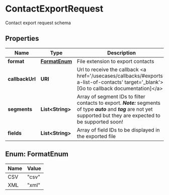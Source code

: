 

# ContactExportRequest

Contact export request schema

## Properties

| Name | Type | Description | Notes |
|------------ | ------------- | ------------- | -------------|
|**format** | [**FormatEnum**](#FormatEnum) | File extension to export contacts |  |
|**callbackUrl** | **URI** | Url to receive the callback &lt;a href&#x3D;&#39;/usecases/callbacks/#exports-a-list-of-contacts&#39; target&#x3D;&#39;_blank&#39;&gt;[Go to callback documentation]&lt;/a&gt; |  [optional] |
|**segments** | **List&lt;String&gt;** | Array of segment IDs to filter contacts to export. ***Note:*** segments of type ***auto*** and  ***tag*** are not yet supported but they are expected to be supported soon! |  [optional] |
|**fields** | **List&lt;String&gt;** | Array of field IDs to be displayed in the exported file |  [optional] |



## Enum: FormatEnum

| Name | Value |
|---- | -----|
| CSV | &quot;csv&quot; |
| XML | &quot;xml&quot; |



